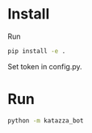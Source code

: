 # Install

Run
```bash
pip install -e .
```
Set token in config.py.


# Run

```bash
python -m katazza_bot
```